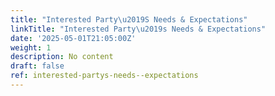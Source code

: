```yaml
---
title: "Interested Party\u2019S Needs & Expectations"
linkTitle: "Interested Party\u2019s Needs & Expectations"
date: '2025-05-01T21:05:00Z'
weight: 1
description: No content
draft: false
ref: interested-partys-needs--expectations
---
```


